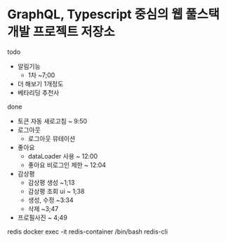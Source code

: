 # GraphQL, Typescript 중심의 웹 풀스택 개발 프로젝트 저장소

todo

- 알림기능 
    - 1차 ~7;00
- 더 해보기 1개정도
- 베타리딩 추천사

done
- 토큰 자동 새로고침 ~ 9:50
- 로그아웃
    - 로그아웃 뮤테이션
- 좋아요
    - dataLoader 사용 ~ 12:00
    - 좋아요 비로그인 제한 ~ 12:04
- 감상평
    - 감상평 생성 ~1;13
    - 감상평 조회 ui ~ 1;38
    - 생성, 수정 ~3:34
    - 삭제 ~3;47
- 프로필사진 ~ 4;49

redis
docker exec -it redis-container /bin/bash
redis-cli